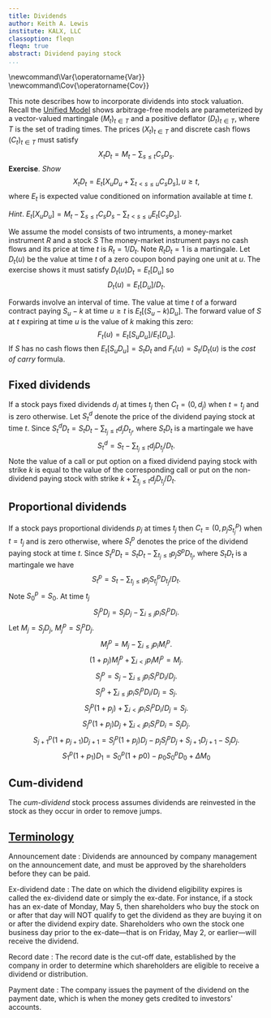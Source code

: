 ```yaml
---
title: Dividends
author: Keith A. Lewis
institute: KALX, LLC
classoption: fleqn
fleqn: true
abstract: Dividend paying stock
...
```


\newcommand\Var{\operatorname{Var}}
\newcommand\Cov{\operatorname{Cov}}

This note describes how to incorporate dividends into stock valuation.
Recall the [Unified Model](um.html) shows arbitrage-free models are
parameterized by a vector-valued martingale $(M_t)_{t\in T}$ and
a positive deflator $(D_t)_{t\in T}$, where $T$ is the set of trading times.
The prices $(X_t)_{t\in T}$ and discrete cash flows $(C_t)_{t\in T}$
must satisfy
$$
	X_t D_t = M_t - \sum_{s\le t} C_s D_s.
$$
__Exercise__. _Show_
$$
	X_t D_t = E_t[X_u D_u + \sum_{t < s \le u}C_s D_s], u \ge t,
$$ 
where $E_t$ is expected value conditioned on information available at time $t$.

_Hint_. $E_t[X_u D_u] = M_t - \sum_{s\le t} C_s D_s - \sum_{t < s \le u} E_t[C_s D_s]$.

We assume the model consists of two intruments, a money-market instrument $R$ and a stock $S$
The money-market instrument pays no cash flows and its price at time $t$ is $R_t = 1/D_t$. 
Note $R_tD_t = 1$ is a martingale. Let $D_t(u)$ be the value at time $t$ of a zero
coupon bond paying one unit at $u$. The exercise shows it must satisfy
$D_t(u)D_t = E_t[D_u]$ so
$$
	D_t(u) = E_t[D_u]/D_t.
$$

Forwards involve an interval of time. The value at time $t$ of a forward
contract paying $S_u - k$ at time $u \ge t$ is $E_t[(S_u - k)D_u]$.
The forward value of $S$ at $t$ expiring at time $u$ is the value of $k$ making this zero:
$$
	F_t(u) = E_t[S_u D_u]/E_t[D_u].
$$
If $S$ has no cash flows then $E_t[S_u D_u] = S_t D_t$ and
$F_t(u) = S_t/D_t(u)$ is the _cost of carry_ formula.

## Fixed dividends

If a stock pays fixed dividends $d_j$ at times $t_j$ then $C_t = (0, d_j)$ when $t = t_j$
and is zero otherwise.
Let $S^d_t$ denote the price of the dividend paying stock at time $t$.
Since $S^d_t D_t = S_t D_t - \sum_{t_j\le t} d_j D_{t_j}$, where $S_t D_t$ is a martingale
we have
$$
	S^d_t = S_t - \sum_{t_j\le t} d_j D_{t_j}/D_t.
$$
Note the value of a call or put option on a fixed dividend paying stock with strike $k$
is equal to the value of the corresponding call or put on the non-dividend paying stock with 
strike $k + \sum_{t_j\le t} d_j D_{t_j}/D_t$.

## Proportional dividends

If a stock pays proportional dividends $p_j$ at times $t_j$ then $C_t = (0, p_jS^p_{t_j})$ when $t = t_j$
and is zero otherwise, where
$S^p_t$ denotes the price of the dividend paying stock at time $t$.
Since $S^p_t D_t = S_t D_t - \sum_{t_j\le t} p_j S^p D_{t_j}$, where $S_t D_t$ is a martingale
we have
$$
	S^p_t = S_t - \sum_{t_j\le t} p_j S^p_{t_j} D_{t_j}/D_t.
$$
Note $S^p_0 = S_0$. At time $t_j$
$$
	S^p_j D_j = S_j D_j - \sum_{i \le j} p_i S^p_i D_i.
$$
Let $M_j = S_j D_j$, $M^p_j = S^p_j D_j$.
$$
	M^p_j = M_j - \sum_{i \le j} p_i M^p_i.
$$
$$
	(1 + p_j)M^p_j + \sum_{i < j} p_i M^p_i = M_j.
$$
$$
	S^p_j = S_j - \sum_{i \le j} p_i S^p_i D_i/D_j.
$$
$$
	S^p_j + \sum_{i \le j} p_i S^p_i D_i/D_j = S_j.
$$
$$
	S^p_j(1 + p_j) + \sum_{i < j} p_i S^p_i D_i/D_j = S_j.
$$
$$
	S^p_j(1 + p_j)D_j + \sum_{i < j} p_i S^p_i D_i = S_j D_j.
$$
$$
	S^p_{j+1}(1 + p_{j+1})D_{j+1} = S^p_j(1 + p_j)D_j - p_j S^p_j D_j + S_{j+1} D_{j+1} - S_j D_j.
$$
$$
	S^p_1(1 + p_1)D_1 = S^p_0(1 + p0) - p_0 S^p_0 D_0 + ΔM_0
$$

## Cum-dividend

The _cum-dividend_ stock process assumes dividends are reinvested in the stock as they occur
in order to remove jumps.

## [Terminology](https://www.investopedia.com/terms/d/dividend.asp)

Announcement date
: Dividends are announced by company management on the announcement date,
and must be approved by the shareholders before they can be paid.

Ex-dividend date
: The date on which the dividend eligibility expires is called the
ex-dividend date or simply the ex-date. For instance, if a stock has
an ex-date of Monday, May 5, then shareholders who buy the stock on or
after that day will NOT qualify to get the dividend as they are buying
it on or after the dividend expiry date. Shareholders who own the stock
one business day prior to the ex-date—that is on Friday, May 2, or
earlier—will receive the dividend.

Record date
: The record date is the cut-off date, established by the company in
order to determine which shareholders are eligible to receive a dividend
or distribution.

Payment date
: The company issues the payment of the dividend on the payment date,
which is when the money gets credited to investors' accounts.

